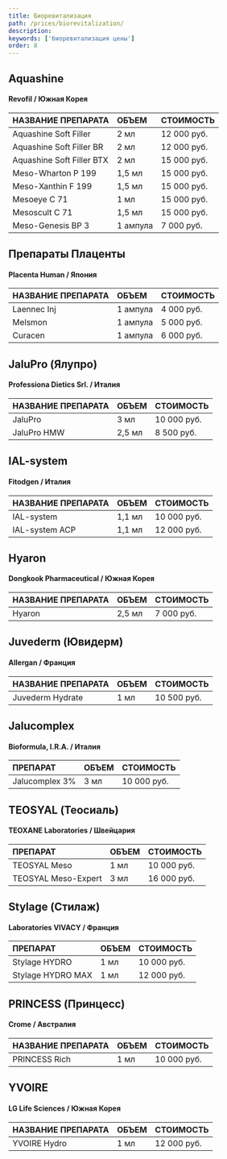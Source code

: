 ```yaml
---
title: Биоревитализация
path: /prices/biorevitalization/
description:
keywords: ['биоревитализация цены']
order: 8
---
```



## Aquashine
#### Revofil / Южная Корея

| НАЗВАНИЕ ПРЕПАРАТА        | ОБЪЕМ    | СТОИМОСТЬ   |
|:--------------------------|:---------|:------------|
| Aquashine Soft Filler     | 2 мл     | 12 000 руб. |
| Aquashine Soft Filler BR  | 2 мл     | 12 000 руб. |
| Aquashine Soft Filler BTX | 2 мл     | 15 000 руб. |
| Meso-Wharton P 199        | 1,5 мл   | 15 000 руб. |
| Meso-Xanthin F 199        | 1,5 мл   | 15 000 руб. |
| Mesoeye C 71              | 1 мл     | 15 000 руб. |
| Mesoscult C 71            | 1,5 мл   | 15 000 руб. |
| Meso-Genesis BP 3         | 1 ампула | 7 000 руб.  |


## Препараты Плаценты
#### Placenta Human / Япония

| НАЗВАНИЕ ПРЕПАРАТА | ОБЪЕМ    | СТОИМОСТЬ  |
|:-------------------|:---------|:-----------|
| Laennec Inj        | 1 ампула | 4 000 руб. |
| Melsmon            | 1 ампула | 5 000 руб. |
| Curacen            | 1 ампула | 6 000 руб. |



## JaluPro (Ялупро)
#### Professiona Dietics Srl. / Италия

| НАЗВАНИЕ ПРЕПАРАТА | ОБЪЕМ  | СТОИМОСТЬ   |
|:-------------------|:-------|:------------|
| JaluPro            | 3 мл   | 10 000 руб. |
| JaluPro HMW        | 2,5 мл | 8 500 руб.  |

## IAL-system
#### Fitodgen / Италия

| НАЗВАНИЕ ПРЕПАРАТА | ОБЪЕМ   | СТОИМОСТЬ   |
|:-------------------|:--------|:------------|
| IAL-system         | 1,1 мл  | 10 000 руб. |
| IAL-system ACP     |  1,1 мл | 12 000 руб. |

## Hyaron
#### Dongkook Pharmaceutical / Южная Корея

| НАЗВАНИЕ ПРЕПАРАТА | ОБЪЕМ  | СТОИМОСТЬ  |
|:-------------------|:-------|:-----------|
| Hyaron             | 2,5 мл | 7 000 руб. |


## Juvederm (Ювидерм)
#### Allergan / Франция

| НАЗВАНИЕ ПРЕПАРАТА | ОБЪЕМ | СТОИМОСТЬ   |
|:-------------------|:------|:------------|
| Juvederm Hydrate   | 1 мл  | 10 500 руб. |

## Jalucomplex
#### Bioformula, I.R.A. / Италия

| ПРЕПАРАТ       | ОБЪЕМ | СТОИМОСТЬ   |
|:---------------|:------|:------------|
| Jalucomplex 3% | 3 мл  | 10 000 руб. |


##  TEOSYAL (Теосиаль)
#### TEOXANE Laboratories / Швейцария

| ПРЕПАРАТ            | ОБЪЕМ | СТОИМОСТЬ    |
|:--------------------|:------|:-------------|
| TEOSYAL Meso        | 1 мл  | 10 000 руб.  |
| TEOSYAL Meso-Expert | 3 мл  | 16 000 руб.  |


## Stylage (Стилаж)
#### Laboratories VIVACY / Франция

| ПРЕПАРАТ          | ОБЪЕМ | СТОИМОСТЬ   |
|:------------------|:------|:------------|
| Stylage HYDRO     | 1 мл  | 10 000 руб. |
| Stylage HYDRO MAX | 1 мл  | 12 000 руб. |


## PRINCESS (Принцесс)
#### Crome / Австралия

| НАЗВАНИЕ ПРЕПАРАТА | ОБЪЕМ | СТОИМОСТЬ   |
|:-------------------|:------|:------------|
| PRINCESS Rich      | 1 мл  | 10 000 руб. |

## YVOIRE
#### LG Life Sciences / Южная Корея

| НАЗВАНИЕ ПРЕПАРАТА | ОБЪЕМ | СТОИМОСТЬ   |
|:-------------------|:------|:------------|
| YVOIRE Hydro       | 1 мл  | 12 000 руб. |

